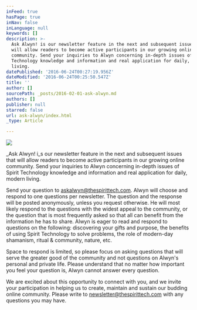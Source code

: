 ```yaml
---
inFeed: true
hasPage: true
inNav: false
inLanguage: null
keywords: []
description: >-
  Ask Alwyn! is our newsletter feature in the next and subsequent issues that
  will allow readers to become active participants in our growing online
  community. Send your inquiries to Alwyn concerning in-depth issues of Spirit
  Technology knowledge and information and real application for daily, modern
  living.
datePublished: '2016-06-24T00:27:19.956Z'
dateModified: '2016-06-24T00:25:50.547Z'
title: ''
author: []
sourcePath: _posts/2016-02-01-ask-alwyn.md
authors: []
publisher: null
starred: false
url: ask-alwyn/index.html
_type: Article

---
```

![](https://the-grid-user-content.s3-us-west-2.amazonaws.com/248d970e-dae3-45fe-a1f9-7af307635f4d.jpg)

_Ask Alwyn! i_s our newsletter feature in the next and subsequent issues that will allow readers to become active participants in our growing online community. Send your inquiries to Alwyn concerning in-depth issues of Spirit Technology knowledge and information and real application for daily, modern living.

Send your question to [askalwyn@thespirittech.com][0]. Alwyn will choose and respond to one questions per newsletter. The question and the response will be posted anonymously, unless you request otherwise. He will most likely respond to the questions with the widest appeal to the community, or the question that is most frequently asked so that all can benefit from the information he has to share. Alwyn is eager to read and respond to questions on the following: discovering your gifts and purpose, the benefits of using Spirit Technology to solve problems, the role of modern-day shamanism, ritual & community, nature, etc.

Space to respond is limited, so please focus on asking questions that will serve the greater good of the community and not questions on Alwyn's personal and private life. Please understand that no matter how important you feel your question is, Alwyn cannot answer every question.

We are excited about this opportunity to connect with you, and we invite your participation in helping us to create, maintain and sustain our budding online community. Please write to [newsletter@thespirittech.com][1] with any questions you may have.

[0]: askalwyn@thespirittech.com
[1]: null